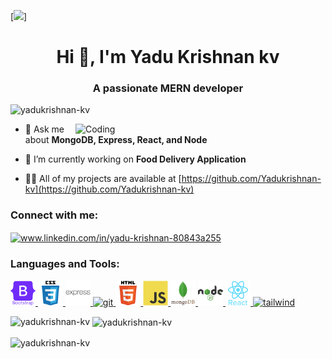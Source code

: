 [![]([https://1.bp.blogspot.com/-7A4WynwLsM...](https://blog.solguruz.com/wp-content/uploads/2023/11/Hiring-MERN-Stack-Developers-A-How-to-Guide-for-Businesses.png))]
<h1 align="center">Hi 👋, I'm Yadu Krishnan kv</h1>
<h3 align="center">A passionate MERN developer</h3>

<p align="left"> <img src="https://komarev.com/ghpvc/?username=yadukrishnan-kv&label=Profile%20views&color=0e75b6&style=flat" alt="yadukrishnan-kv" /> </p>
<img  align="right" alt="Coding" width="400"  src="https://camo.githubusercontent.com/2366b34bb903c09617990fb5fff4622f3e941349e846ddb7e73df872a9d21233/68747470733a2f2f63646e2e6472696262626c652e636f6d2f75736572732f3733303730332f73637265656e73686f74732f363538313234332f6176656e746f2e676966"/>

- 💬 Ask me about **MongoDB, Express, React, and Node**

- 🔭 I’m currently working on **Food Delivery Application**

- 👨‍💻 All of my projects are available at [https://github.com/Yadukrishnan-kv](https://github.com/Yadukrishnan-kv)
  

<h3 align="left">Connect with me:</h3>
<p align="left">
<a href="https://linkedin.com/in/www.linkedin.com/in/yadu-krishnan-80843a255" target="blank"><img align="center" src="https://raw.githubusercontent.com/rahuldkjain/github-profile-readme-generator/master/src/images/icons/Social/linked-in-alt.svg" alt="www.linkedin.com/in/yadu-krishnan-80843a255" height="30" width="40" /></a>
</p>

<h3 align="left">Languages and Tools:</h3>
<p align="left"> <a href="https://getbootstrap.com" target="_blank" rel="noreferrer"> <img src="https://raw.githubusercontent.com/devicons/devicon/master/icons/bootstrap/bootstrap-plain-wordmark.svg" alt="bootstrap" width="40" height="40"/> </a> <a href="https://www.w3schools.com/css/" target="_blank" rel="noreferrer"> <img src="https://raw.githubusercontent.com/devicons/devicon/master/icons/css3/css3-original-wordmark.svg" alt="css3" width="40" height="40"/> </a> <a href="https://expressjs.com" target="_blank" rel="noreferrer"> <img src="https://raw.githubusercontent.com/devicons/devicon/master/icons/express/express-original-wordmark.svg" alt="express" width="40" height="40"/> </a> <a href="https://git-scm.com/" target="_blank" rel="noreferrer"> <img src="https://www.vectorlogo.zone/logos/git-scm/git-scm-icon.svg" alt="git" width="40" height="40"/> </a> <a href="https://www.w3.org/html/" target="_blank" rel="noreferrer"> <img src="https://raw.githubusercontent.com/devicons/devicon/master/icons/html5/html5-original-wordmark.svg" alt="html5" width="40" height="40"/> </a> <a href="https://developer.mozilla.org/en-US/docs/Web/JavaScript" target="_blank" rel="noreferrer"> <img src="https://raw.githubusercontent.com/devicons/devicon/master/icons/javascript/javascript-original.svg" alt="javascript" width="40" height="40"/> </a> <a href="https://www.mongodb.com/" target="_blank" rel="noreferrer"> <img src="https://raw.githubusercontent.com/devicons/devicon/master/icons/mongodb/mongodb-original-wordmark.svg" alt="mongodb" width="40" height="40"/> </a> <a href="https://nodejs.org" target="_blank" rel="noreferrer"> <img src="https://raw.githubusercontent.com/devicons/devicon/master/icons/nodejs/nodejs-original-wordmark.svg" alt="nodejs" width="40" height="40"/> </a> <a href="https://reactjs.org/" target="_blank" rel="noreferrer"> <img src="https://raw.githubusercontent.com/devicons/devicon/master/icons/react/react-original-wordmark.svg" alt="react" width="40" height="40"/> </a> <a href="https://tailwindcss.com/" target="_blank" rel="noreferrer"> <img src="https://www.vectorlogo.zone/logos/tailwindcss/tailwindcss-icon.svg" alt="tailwind" width="40" height="40"/> </a> </p>

<p><img align="left" src="https://github-readme-stats.vercel.app/api/top-langs?username=yadukrishnan-kv&show_icons=true&locale=en&layout=compact" alt="yadukrishnan-kv" /></p>

<p>&nbsp;<img align="center" src="https://github-readme-stats.vercel.app/api?username=yadukrishnan-kv&show_icons=true&locale=en" alt="yadukrishnan-kv" /></p>

<p><img align="center" src="https://github-readme-streak-stats.herokuapp.com/?user=yadukrishnan-kv&" alt="yadukrishnan-kv" /></p>


